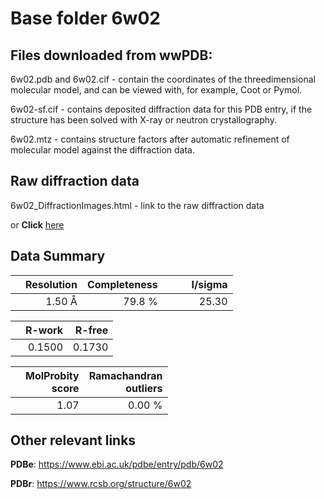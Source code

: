 # Base folder 6w02

## Files downloaded from wwPDB:

6w02.pdb and 6w02.cif - contain the coordinates of the threedimensional molecular model, and can be viewed with, for example, Coot or Pymol.

6w02-sf.cif - contains deposited diffraction data for this PDB entry, if the structure has been solved with X-ray or neutron crystallography.

6w02.mtz - contains structure factors after automatic refinement of molecular model against the diffraction data.

## Raw diffraction data

6w02_DiffractionImages.html - link to the raw diffraction data 

or **Click** [here](https://doi.org/10.18430/m36w02) 

## Data Summary
|   | Resolution | Completeness| I/sigma |
|---|-------------:|----------------:|--------------:|
|   |1.50 Å|79.8  %|<img width=50/>25.30|

|   | **R-work**| **R-free**   
|---|-------------:|----------------:|           
||  0.1500|  0.1730|

|   |**MolProbity<br>score**| **Ramachandran<br>outliers** 
|---|-------------:|----------------:|
||  1.07|  0.00 %|

 

 

## Other relevant links 
**PDBe**:  https://www.ebi.ac.uk/pdbe/entry/pdb/6w02
 
**PDBr**: https://www.rcsb.org/structure/6w02 

